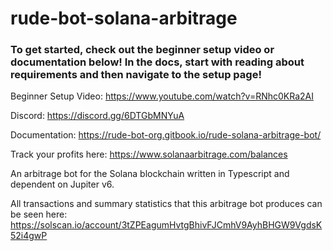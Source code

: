 # rude-bot-solana-arbitrage
### To get started, check out the beginner setup video or documentation below! In the docs, start with reading about requirements and then navigate to the setup page!

Beginner Setup Video: https://www.youtube.com/watch?v=RNhc0KRa2AI

Discord: https://discord.gg/6DTGbMNYuA

Documentation: https://rude-bot-org.gitbook.io/rude-solana-arbitrage-bot/

Track your profits here: https://www.solanaarbitrage.com/balances

An arbitrage bot for the Solana blockchain written in Typescript and dependent on Jupiter v6.

All transactions and summary statistics that this arbitrage bot produces can be seen here: https://solscan.io/account/3tZPEagumHvtgBhivFJCmhV9AyhBHGW9VgdsK52i4gwP
